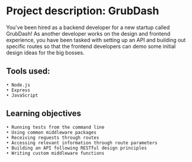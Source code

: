# Project description: GrubDash

You've been hired as a backend developer for a new startup called GrubDash! 
As another developer works on the design and frontend experience, 
you have been tasked with setting up an API and building out specific routes 
so that the frontend developers can demo some initial design ideas for the big bosses.

## Tools used:

    • Node.js  
    • Express  
    • JavaScript
 
## Learning objectives

    • Running tests from the command line  
    • Using common middleware packages  
    • Receiving requests through routes  
    • Accessing relevant information through route parameters  
    • Building an API following RESTful design principles  
    • Writing custom middleware functions  

